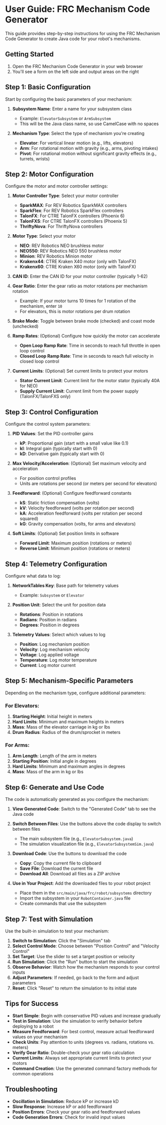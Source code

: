 # User Guide: FRC Mechanism Code Generator

This guide provides step-by-step instructions for using the FRC Mechanism Code Generator to create Java code for your robot's mechanisms.

## Getting Started

1. Open the FRC Mechanism Code Generator in your web browser
2. You'll see a form on the left side and output areas on the right

## Step 1: Basic Configuration

Start by configuring the basic parameters of your mechanism:

1. **Subsystem Name**: Enter a name for your subsystem class
   - Example: `ElevatorSubsystem` or `ArmSubsystem`
   - This will be the Java class name, so use CamelCase with no spaces

2. **Mechanism Type**: Select the type of mechanism you're creating
   - **Elevator**: For vertical linear motion (e.g., lifts, elevators)
   - **Arm**: For rotational motion with gravity (e.g., arms, pivoting intakes)
   - **Pivot**: For rotational motion without significant gravity effects (e.g., turrets, wrists)

## Step 2: Motor Configuration

Configure the motor and motor controller settings:

1. **Motor Controller Type**: Select your motor controller
   - **SparkMAX**: For REV Robotics SparkMAX controllers
   - **SparkFlex**: For REV Robotics SparkFlex controllers
   - **TalonFX**: For CTRE TalonFX controllers (Phoenix 6)
   - **TalonFXS**: For CTRE TalonFX controllers (Phoenix 5)
   - **ThriftyNova**: For ThriftyNova controllers

2. **Motor Type**: Select your motor
   - **NEO**: REV Robotics NEO brushless motor
   - **NEO550**: REV Robotics NEO 550 brushless motor
   - **Minion**: REV Robotics Minion motor
   - **Krakenx44**: CTRE Kraken X40 motor (only with TalonFX)
   - **Krakenx60**: CTRE Kraken X60 motor (only with TalonFX)

3. **CAN ID**: Enter the CAN ID for your motor controller (typically 1-62)

4. **Gear Ratio**: Enter the gear ratio as motor rotations per mechanism rotation
   - Example: If your motor turns 10 times for 1 rotation of the mechanism, enter `10`
   - For elevators, this is motor rotations per drum rotation

5. **Brake Mode**: Toggle between brake mode (checked) and coast mode (unchecked)

6. **Ramp Rates**: (Optional) Configure how quickly the motor can accelerate
   - **Open Loop Ramp Rate**: Time in seconds to reach full throttle in open loop control
   - **Closed Loop Ramp Rate**: Time in seconds to reach full velocity in closed loop control

7. **Current Limits**: (Optional) Set current limits to protect your motors
   - **Stator Current Limit**: Current limit for the motor stator (typically 40A for NEO)
   - **Supply Current Limit**: Current limit from the power supply (TalonFX/TalonFXS only)

## Step 3: Control Configuration

Configure the control system parameters:

1. **PID Values**: Set the PID controller gains
   - **kP**: Proportional gain (start with a small value like 0.1)
   - **kI**: Integral gain (typically start with 0)
   - **kD**: Derivative gain (typically start with 0)

2. **Max Velocity/Acceleration**: (Optional) Set maximum velocity and acceleration
   - For position control profiles
   - Units are rotations per second (or meters per second for elevators)

3. **Feedforward**: (Optional) Configure feedforward constants
   - **kS**: Static friction compensation (volts)
   - **kV**: Velocity feedforward (volts per rotation per second)
   - **kA**: Acceleration feedforward (volts per rotation per second squared)
   - **kG**: Gravity compensation (volts, for arms and elevators)

4. **Soft Limits**: (Optional) Set position limits in software
   - **Forward Limit**: Maximum position (rotations or meters)
   - **Reverse Limit**: Minimum position (rotations or meters)

## Step 4: Telemetry Configuration

Configure what data to log:

1. **NetworkTables Key**: Base path for telemetry values
   - Example: `Subsystem` or `Elevator`

2. **Position Unit**: Select the unit for position data
   - **Rotations**: Position in rotations
   - **Radians**: Position in radians
   - **Degrees**: Position in degrees

3. **Telemetry Values**: Select which values to log
   - **Position**: Log mechanism position
   - **Velocity**: Log mechanism velocity
   - **Voltage**: Log applied voltage
   - **Temperature**: Log motor temperature
   - **Current**: Log motor current

## Step 5: Mechanism-Specific Parameters

Depending on the mechanism type, configure additional parameters:

### For Elevators:

1. **Starting Height**: Initial height in meters
2. **Hard Limits**: Minimum and maximum heights in meters
3. **Mass**: Mass of the elevator carriage in kg or lbs
4. **Drum Radius**: Radius of the drum/sprocket in meters

### For Arms:

1. **Arm Length**: Length of the arm in meters
2. **Starting Position**: Initial angle in degrees
3. **Hard Limits**: Minimum and maximum angles in degrees
4. **Mass**: Mass of the arm in kg or lbs

## Step 6: Generate and Use Code

The code is automatically generated as you configure the mechanism:

1. **View Generated Code**: Switch to the "Generated Code" tab to see the Java code
2. **Switch Between Files**: Use the buttons above the code display to switch between files
   - The main subsystem file (e.g., `ElevatorSubsystem.java`)
   - The simulation visualization file (e.g., `ElevatorSubsystemSim.java`)

3. **Download Code**: Use the buttons to download the code
   - **Copy**: Copy the current file to clipboard
   - **Save File**: Download the current file
   - **Download All**: Download all files as a ZIP archive

4. **Use in Your Project**: Add the downloaded files to your robot project
   - Place them in the `src/main/java/frc/robot/subsystems` directory
   - Import the subsystem in your `RobotContainer.java` file
   - Create commands that use the subsystem

## Step 7: Test with Simulation

Use the built-in simulation to test your mechanism:

1. **Switch to Simulation**: Click the "Simulation" tab
2. **Select Control Mode**: Choose between "Position Control" and "Velocity Control"
3. **Set Target**: Use the slider to set a target position or velocity
4. **Run Simulation**: Click the "Run" button to start the simulation
5. **Observe Behavior**: Watch how the mechanism responds to your control inputs
6. **Adjust Parameters**: If needed, go back to the form and adjust parameters
7. **Reset**: Click "Reset" to return the simulation to its initial state

## Tips for Success

- **Start Simple**: Begin with conservative PID values and increase gradually
- **Test in Simulation**: Use the simulation to verify behavior before deploying to a robot
- **Measure Feedforward**: For best control, measure actual feedforward values on your mechanism
- **Check Units**: Pay attention to units (degrees vs. radians, rotations vs. meters)
- **Verify Gear Ratio**: Double-check your gear ratio calculation
- **Current Limits**: Always set appropriate current limits to protect your motors
- **Command Creation**: Use the generated command factory methods for common operations

## Troubleshooting

- **Oscillation in Simulation**: Reduce kP or increase kD
- **Slow Response**: Increase kP or add feedforward
- **Position Errors**: Check your gear ratio and feedforward values
- **Code Generation Errors**: Check for invalid input values
